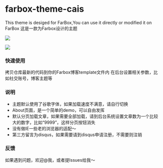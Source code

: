 # farbox-theme-cais
This theme is desiged for FarBox,You can use it directly or modified it on FarBox
这是一款为Farbox设计的主题

![](https://hicaicai.b0.upaiyun.com/work/2asdjh.png)

![](https://hicaicai.b0.upaiyun.com/work/hjasg3jgasjkd.png)
### 快速使用

拷贝仓库最新的代码到你的Farbox博客template文件内
在后台设置相关参数，比如社交账号，博客主题等

### 说明

- 主题默认使用了谷歌字体，如果加载速度不满意，请自行切换
- About页面，是一个简单的demo，可以自由发挥
- 默认分页加载文章，如果需要全部加载，请到后台系统设置文章数为一个比较大的数字，比如“9999”，这样分页按钮消失
- 没有做IE一些老的浏览器的适配～
- 第三方留言为disqus，如果需要请到disqus申请注册，不需要则注销

### 反馈

如果遇到问题，欢迎@我，或者提Issues给我～
